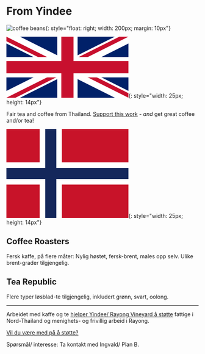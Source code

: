 # From Yindee

![coffee beans](https://source.unsplash.com/all/?coffee-beans){: style="float: right; width: 200px; margin: 10px"}

![[EN]](assets/english.webp){: style="width: 25px; height: 14px"}

Fair tea and coffee from Thailand.
[Support this work](support-why.md) - _and_ get great coffee and/or tea!

![[NO]](assets/norsk.png){: style="width: 25px; height: 14px"}

## Coffee Roasters

Fersk kaffe, på flere måter: Nylig høstet, fersk-brent, males opp selv. Ulike brent-grader tilgjengelig.

## Tea Republic

Flere typer løsblad-te tilgjengelig, inkludert grønn, svart, oolong.

---

Arbeidet med kaffe og te [hjelper Yindee/ Rayong Vineyard å støtte](support-why.md) fattige i Nord-Thailand og menighets- og frivillig arbeid i Rayong.

[Vil du være med på å støtte?](support-how.md)

Spørsmål/ interesse: Ta kontakt med Ingvald/ Plan B.

